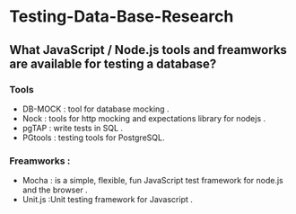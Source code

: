 # Testing-Data-Base-Research

## What JavaScript / Node.js tools and freamworks are available for testing a database?  
### Tools
-  DB-MOCK : tool for database mocking .
-  Nock : tools for http mocking and expectations library for nodejs .
-  pgTAP : write tests in SQL .
-  PGtools : testing tools for PostgreSQL.
### Freamworks :
-  Mocha : is a simple, flexible, fun JavaScript test framework for node.js and the browser .
-  Unit.js :Unit testing framework for Javascript .


